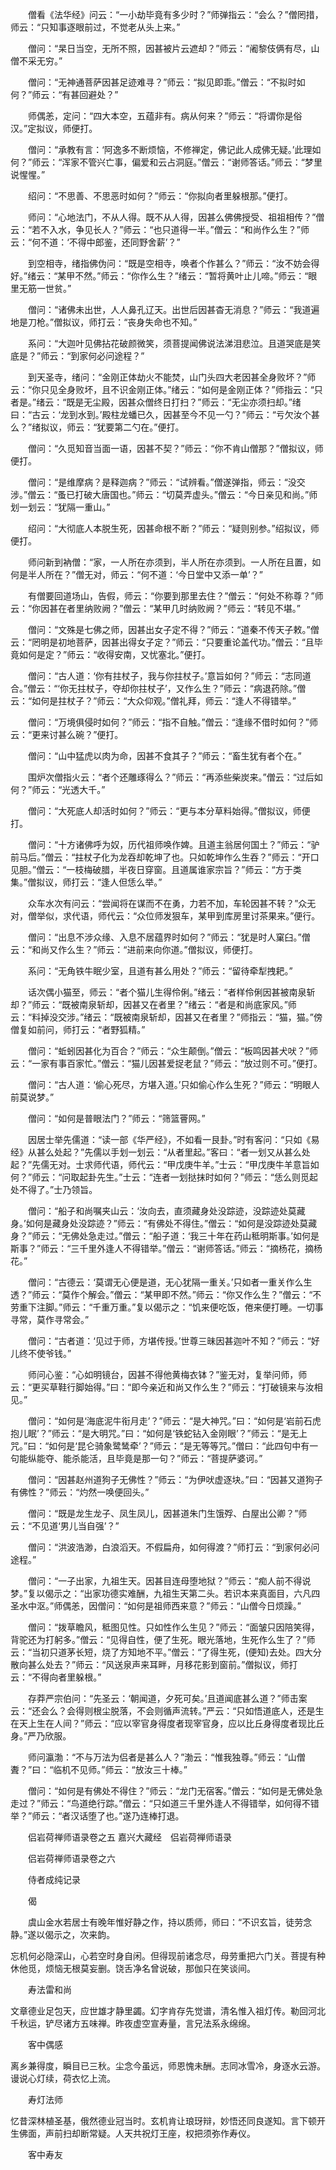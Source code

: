 <!-- { "loadSidebar": true } -->
　　僧看《法华经》问云：“一小劫毕竟有多少时？”师弹指云：“会么？”僧罔措，师云：“只知事逐眼前过，不觉老从头上来。”

　　僧问：“杲日当空，无所不照，因甚被片云遮却？”师云：“阇黎伎俩有尽，山僧不采无穷。”

　　僧问：“无神通菩萨因甚足迹难寻？”师云：“拟见即乖。”僧云：“不拟时如何？”师云：“有甚回避处？”

　　师偶恙，定问：“四大本空，五蕴非有。病从何来？”师云：“将谓你是俗汉。”定拟议，师便打。

　　僧问：“承教有言：‘阿逸多不断烦恼，不修禅定，佛记此人成佛无疑。’此理如何？”师云：“浑家不管兴亡事，偏爱和云占洞庭。”僧云：“谢师答话。”师云：“梦里说惺惺。”

　　绍问：“不思善、不思恶时如何？”师云：“你拟向者里躲根那。”便打。

　　师问：“心地法门，不从人得。既不从人得，因甚么佛佛授受、祖祖相传？”僧云：“若不入水，争见长人？”师云：“也只道得一半。”僧云：“和尚作么生？”师云：“何不道：‘不得中郎鉴，还同野舍薪’？”

　　到空相寺，绪指佛伪问：“既是空相寺，唤者个作甚么？”师云：“汝不妨会得好。”绪云：“某甲不然。”师云：“你作么生？”绪云：“暂将黄叶止儿啼。”师云：“眼里无筋一世贫。”

　　僧问：“诸佛未出世，人人鼻孔辽天。出世后因甚杳无消息？”师云：“我道遍地是刀枪。”僧拟议，师打云：“丧身失命也不知。”

　　系问：“大迦叶见佛拈花破颜微笑，须菩提闻佛说法涕泪悲泣。且道哭底是笑底是？”师云：“到家何必问途程？”

　　到天圣寺，绪问：“金刚正体劫火不能焚，山门头四大老因甚全身败坏？”师云：“你只见全身败坏，且不识金刚正体。”绪云：“如何是金刚正体？”师指云：“只者是。”绪云：“既是无尘殿，因甚众僧终日打扫？”师云：“无尘亦须扫却。”绪曰：“古云：‘龙到水到。’殿柱龙蟠已久，因甚至今不见一勺？”师云：“亏欠汝个甚么？”绪拟议，师云：“犹要第二勺在。”便打。

　　僧问：“久觅知音当面一语，因甚不契？”师云：“你不肯山僧那？”僧拟议，师便打。

　　僧问：“是维摩病？是释迦病？”师云：“试辨看。”僧遂弹指，师云：“没交涉。”僧云：“蚤已打破大唐国也。”师云：“切莫弄虚头。”僧云：“今日亲见和尚。”师划一划云：“犹隔一重山。”

　　绍问：“大彻底人本脱生死，因甚命根不断？”师云：“疑则别参。”绍拟议，师便打。

　　师问新到衲僧：“家，一人所在亦须到，半人所在亦须到。一人所在且置，如何是半人所在？”僧无对，师云：“何不道：‘今日堂中又添一单’？”

　　有僧要回道场山，告假，师云：“你要到那里去住？”僧云：“何处不称尊？”师云：“你因甚在者里纳败阙？”僧云：“某甲几时纳败阙？”师云：“转见不堪。”

　　僧问：“文殊是七佛之师，因甚出女子定不得？”师云：“道秦不传天子敕。”僧云：“罔明是初地菩萨，因甚出得女子定？”师云：“只要重论盖代功。”僧云：“且毕竟如何是定？”师云：“收得安南，又忧塞北。”便打。

　　僧问：“古人道：‘你有拄杖子，我与你拄杖子。’意旨如何？”师云：“志同道合。”僧云：“‘你无拄杖子，夺却你拄杖子’，又作么生？”师云：“病退药除。”僧云：“如何是拄杖子？”师云：“大众仰观。”僧礼拜，师云：“逢人不得错举。”

　　僧问：“万境俱侵时如何？”师云：“指不自触。”僧云：“逢缘不借时如何？”师云：“更来讨甚么碗？”便打。

　　僧问：“山中猛虎以肉为命，因甚不食其子？”师云：“畜生犹有者个在。”

　　围炉次僧指火云：“者个还雕琢得么？”师云：“再添些柴炭来。”僧云：“过后如何？”师云：“光透大千。”

　　僧问：“大死底人却活时如何？”师云：“更与本分草料始得。”僧拟议，师便打。

　　僧问：“十方诸佛呼为奴，历代祖师唤作婢。且道主翁居何国土？”师云：“驴前马后。”僧云：“拄杖子化为龙吞却乾坤了也。只如乾坤作么生吞？”师云：“开口见胆。”僧云：“一枝梅破腊，半夜日穿窗。且道属谁家宗旨？”师云：“方于类集。”僧拟议，师打云：“逢人但恁么举。”

　　众车水次有问云：“尝闻将在谋而不在勇，力若不加，车轮因甚不转？”众无对，僧举似，求代语，师代云：“众位师发狠车，某甲到库房里讨茶果来。”便行。

　　僧问：“出息不涉众缘、入息不居蕴界时如何？”师云：“犹是时人窠臼。”僧云：“和尚又作么生？”师云：“进前来向你道。”僧拟议，师便打。

　　系问：“无角铁牛眠少室，且道有甚么用处？”师云：“留待牵犁拽耙。”

　　话次偶小猫至，师云：“者个猫儿生得伶俐。”绪云：“者样伶俐因甚被南泉斩却？”师云：“既被南泉斩却，因甚又在者里？”绪云：“者是和尚底家风。”师云：“料掉没交涉。”绪云：“既被南泉斩却，因甚又在者里？”师指云：“猫，猫。”傍僧复如前问，师打云：“者野狐精。”

　　僧问：“蚯蚓因甚化为百合？”师云：“众生颠倒。”僧云：“板鸣因甚犬吠？”师云：“一家有事百家忙。”僧云：“猫儿因甚爱捉老鼠？”师云：“放过则不可。”便打。

　　僧问：“古人道：‘偷心死尽，方堪入道。’只如偷心作么生死？”师云：“明眼人前莫说梦。”

　　僧问：“如何是普眼法门？”师云：“筛篮罾网。”

　　因居士举先儒道：“读一部《华严经》，不如看一艮卦。”时有客问：“只如《易经》从甚么处起？”先儒以手划一划云：“从者里起。”客曰：“者一划又从甚么处起？”先儒无对。士求师代语，师代云：“甲戊庚牛羊。”士云：“甲戊庚牛羊意旨如何？”师云：“问取起卦先生。”士云：“连者一划挞抹时如何？”师云：“恁么则觅起处不得了。”士乃领旨。

　　僧问：“船子和尚嘱夹山云：‘汝向去，直须藏身处没踪迹，没踪迹处莫藏身。’如何是藏身处没踪迹？”师云：“有佛处不得住。”僧云：“如何是没踪迹处莫藏身？”师云：“无佛处急走过。”僧云：“船子道：‘我三十年在药山秪明斯事。’如何是斯事？”师云：“三千里外逢人不得错举。”僧云：“谢师答话。”师云：“摘杨花，摘杨花。”

　　僧问：“古德云：‘莫谓无心便是道，无心犹隔一重关。’只如者一重关作么生透？”师云：“莫作个解会。”僧云：“某甲即不然。”师云：“你又作么生？”僧云：“不劳重下注脚。”师云：“千重万重。”复以偈示之：“饥来便吃饭，倦来便打睡。一切事寻常，莫作寻常会。”

　　僧问：“古者道：‘见过于师，方堪传授。’世尊三昧因甚迦叶不知？”师云：“好儿终不使爷钱。”

　　师问心鉴：“心如明镜台，因甚不得他黄梅衣钵？”鉴无对，复举问师，师云：“更买草鞋行脚始得。”曰：“即今亲近和尚又作么生？”师云：“打破镜来与汝相见。”

　　僧问：“如何是‘海底泥牛衔月走’？”师云：“是大神咒。”曰：“如何是‘岩前石虎抱儿眠’？”师云：“是大明咒。”曰：“如何是‘铁蛇钻入金刚眼’？”师云：“是无上咒。”曰：“如何是‘昆仑骑象鹭鸶牵’？”师云：“是无等等咒。”僧曰：“此四句中有一句能纵能夺、能杀能活，且毕竟是那一句？”师云：“菩提萨婆诃。”

　　僧问：“因甚赵州道狗子无佛性？”师云：“为伊吠虚逐块。”曰：“因甚又道狗子有佛性？”师云：“灼然一唤便回头。”

　　僧问：“既是龙生龙子、凤生凤儿，因甚道朱门生饿殍、白屋出公卿？”师云：“不见道‘男儿当自强’？”

　　僧问：“洪波浩渺，白浪滔天。不假扁舟，如何得渡？”师打云：“到家何必问途程。”

　　僧问：“一子出家，九祖生天。因甚目连母堕地狱？”师云：“痴人前不得说梦。”复以偈示之：“出家功德实难酬，九祖生天第二头。若识本来真面目，六凡四圣水中沤。”师偶恙，因僧问：“如何是祖师西来意？”师云：“山僧今日烦躁。”

　　僧问：“拨草瞻风，秪图见性。只如性作么生见？”师云：“面皱只因陪笑得，背驼还为打躬多。”僧云：“见得自性，便了生死。眼光落地，生死作么生了？”师云：“当初只道茅长短，烧了方知地不平。”僧云：“了得生死，(便知)去处。四大分散向甚么处去？”师云：“风送泉声来耳畔，月移花影到窗前。”僧拟议，师打云：“不得向者里躲根。”

　　存莽严宗伯问：“先圣云：‘朝闻道，夕死可矣。’且道闻底甚么道？”师击案云：“还会么？会得则根尘脱落，不会则循声流转。”严云：“只如悟道底人，还是生在天上生在人间？”师云：“应以宰官身得度者现宰官身，应以比丘身得度者现比丘身。”严乃欣服。

　　师问瀛渤：“不与万法为侣者是甚么人？”渤云：“惟我独尊。”师云：“山僧聻？”曰：“临机不见师。”师云：“放汝三十棒。”

　　僧问：“如何是有佛处不得住？”师云：“龙门无宿客。”僧云：“如何是无佛处急走过？”师云：“鸟道绝行踪。”僧云：“只如道三千里外逢人不得错举，如何得不错举？”师云：“者汉话堕了也。”遂乃连棒打退。

　　侣岩荷禅师语录卷之五
嘉兴大藏经　侣岩荷禅师语录


　　侣岩荷禅师语录卷之六

　　侍者成纯记录

　　偈

　　虞山金水若居士有晚年惟好静之作，持以质师，师曰：“不识玄旨，徒劳念静。”遂以偈示之，次来韵。

忘机何必隐深山，心若空时身自闲。但得现前诸念尽，母劳重把六门关。菩提有种休他觅，烦恼无根莫妄删。饶舌净名曾说破，那伽只在笑谈间。

　　寿法雷和尚

文章德业足包天，应世雄才静里蠲。幻字肯存先觉谱，清名惟入祖灯传。勒回河北千秋运，铲尽诸方五味禅。昨夜虚空宣寿量，言兄法系永绵绵。

　　客中偶感

离乡兼得度，瞬目已三秋。尘念今虽远，师恩愧未酬。志同冰雪冷，身逐水云游。谩说心灯续，荷衣忆上流。

　　寿灯法师

忆昔深林植圣基，俄然德业冠当时。玄机肯让琅玡辩，妙悟还同良遂知。言下顿开生佛面，声前扫却断常疑。人天共祝灯王座，权把须弥作寿仪。

　　客中寿友

